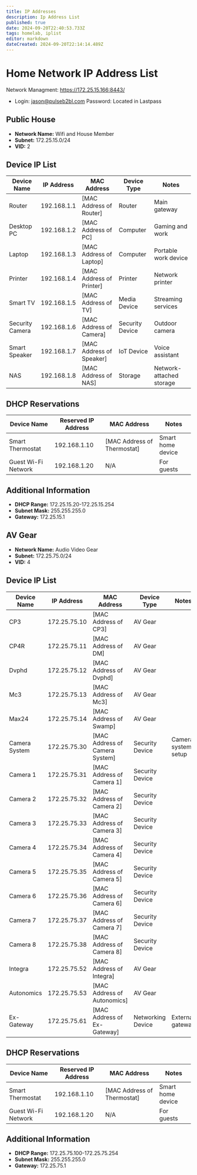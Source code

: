 ```yaml
---
title: IP Addresses
description: Ip Address List
published: true
date: 2024-09-20T22:40:53.733Z
tags: homelab, iplist
editor: markdown
dateCreated: 2024-09-20T22:14:14.489Z
---
```


# Home Network IP Address List
Network Managment: https://172.25.15.166:8443/
- Login: jason@pulseb2bl.com
	Password: Located in Lastpass


## Public House
- **Network Name:** Wifi and House Member
- **Subnet:** 172.25.15.0/24
- **VID:** 2

## Device IP List

| **Device Name**       | **IP Address**     | **MAC Address**         | **Device Type**      | **Notes**                    |
|-----------------------|--------------------|-------------------------|----------------------|------------------------------|
| Router                | 192.168.1.1        | [MAC Address of Router] | Router               | Main gateway                 |
| Desktop PC            | 192.168.1.2        | [MAC Address of PC]     | Computer             | Gaming and work              |
| Laptop                | 192.168.1.3        | [MAC Address of Laptop] | Computer             | Portable work device         |
| Printer               | 192.168.1.4        | [MAC Address of Printer] | Printer              | Network printer              |
| Smart TV              | 192.168.1.5        | [MAC Address of TV]     | Media Device         | Streaming services           |
| Security Camera       | 192.168.1.6        | [MAC Address of Camera] | Security Device      | Outdoor camera               |
| Smart Speaker         | 192.168.1.7        | [MAC Address of Speaker] | IoT Device           | Voice assistant              |
| NAS                   | 192.168.1.8        | [MAC Address of NAS]    | Storage              | Network-attached storage      |

## DHCP Reservations
| **Device Name**       | **Reserved IP Address** | **MAC Address**         | **Notes**                    |
|-----------------------|-------------------------|-------------------------|------------------------------|
| Smart Thermostat      | 192.168.1.10            | [MAC Address of Thermostat] | Smart home device           |
| Guest Wi-Fi Network   | 192.168.1.20            | N/A                     | For guests                   |

## Additional Information
- **DHCP Range:** 172.25.15.20-172.25.15.254
- **Subnet Mask:** 255.255.255.0
- **Gateway:** 172.25.15.1

## AV Gear
- **Network Name:** Audio Video Gear
- **Subnet:** 172.25.75.0/24
- **VID:** 4

## Device IP List

| **Device Name**         | **IP Address**          | **MAC Address**         | **Device Type**      | **Notes**                    |
|-------------------------|--------------------------|-------------------------|----------------------|------------------------------|
| CP3                     | 172.25.75.10             | [MAC Address of CP3]    | AV Gear              |                              |
| CP4R                      | 172.25.75.11             | [MAC Address of DM]     | AV Gear              |                              |
| Dvphd                   | 172.25.75.12             | [MAC Address of Dvphd]  | AV Gear              |                              |
| Mc3                     | 172.25.75.13             | [MAC Address of Mc3]    | AV Gear              |                              |
| Max24                   | 172.25.75.14             | [MAC Address of Swamp]  | AV Gear              |                              |
| Camera System           | 172.25.75.30             | [MAC Address of Camera System] | Security Device      | Camera system setup          |
| Camera 1                | 172.25.75.31             | [MAC Address of Camera 1] | Security Device      |                              |
| Camera 2                | 172.25.75.32             | [MAC Address of Camera 2] | Security Device      |                              |
| Camera 3                | 172.25.75.33             | [MAC Address of Camera 3] | Security Device      |                              |
| Camera 4                | 172.25.75.34             | [MAC Address of Camera 4] | Security Device      |                              |
| Camera 5                | 172.25.75.35             | [MAC Address of Camera 5] | Security Device      |                              |
| Camera 6                | 172.25.75.36             | [MAC Address of Camera 6] | Security Device      |                              |
| Camera 7                | 172.25.75.37             | [MAC Address of Camera 7] | Security Device      |                              |
| Camera 8                | 172.25.75.38             | [MAC Address of Camera 8] | Security Device      |                              |
| Integra                 | 172.25.75.52             | [MAC Address of Integra]  | AV Gear              |                              |
| Autonomics              | 172.25.75.53             | [MAC Address of Autonomics]| AV Gear              |                              |
| Ex-Gateway              | 172.25.75.61             | [MAC Address of Ex-Gateway]| Networking Device    | External gateway             |


## DHCP Reservations
| **Device Name**       | **Reserved IP Address** | **MAC Address**         | **Notes**                    |
|-----------------------|-------------------------|-------------------------|------------------------------|
| Smart Thermostat      | 192.168.1.10            | [MAC Address of Thermostat] | Smart home device           |
| Guest Wi-Fi Network   | 192.168.1.20            | N/A                     | For guests                   |

## Additional Information
- **DHCP Range:** 172.25.75.100-172.25.75.254
- **Subnet Mask:** 255.255.255.0
- **Gateway:** 172.25.75.1